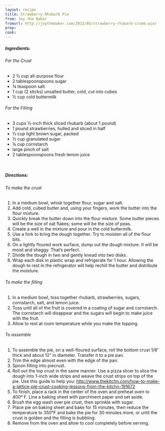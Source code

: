 ```yaml
---
layout: recipe
title: Strawberry Rhubarb Pie
from: Joy the Baker
fromurl: http://joythebaker.com/2013/05/strawberry-rhubarb-crumb-pie/
prep: 
cook: 
---
```


##### Ingredients:

###### For the Crust

* 2 ½ cup all-purpose flour
* 2 tablespoonspoons sugar
* ¾ teaspoon salt
* 1 cup (2 sticks) unsalted butter, cold, cut into cubes
* ½ cup cold buttermilk

###### For the Filling

* 3 cups ½-inch thick sliced rhubarb (about 1 pound)
* 1 pound strawberries, hulled and sliced in half
* ⅓ cup light brown sugar, packed
* ½ cup granulated sugar
* ¼ cup cornstarch
* large pinch of salt
* 2 tablespoonspoons fresh lemon juice

<br>

##### Directions:

###### To make the crust
1. In a medium bowl, whisk together flour, sugar and salt. 
2. Add cold, cubed butter and, using your fingers, work the butter into the flour mixture. 
3. Quickly break the butter down into the flour mixture. Some butter pieces will be the size of oat flakes; some will be the size of peas. 
4. Create a well in the mixture and pour in the cold buttermilk. 
5. Use a fork to bring the dough together. Try to moisten all of the flour bits. 
6. On a lightly floured work surface, dump out the dough mixture. It will be moist and shaggy. That’s perfect. 
7. Divide the dough in two and gently knead into two disks. 
8. Wrap each disk in plastic wrap and refrigerate for 1 hour. Allowing the dough to rest in the refrigerator will help rechill the butter and distribute the moisture.

###### To make the filling
1. In a medium bowl, toss together rhubarb, strawberries, sugars, cornstarch, salt, and lemon juice.  
2. Toss until all of the fruit is covered in a coating of sugar and cornstarch.  The cornstarch will disappear and the sugars will begin to make juice with the fruit.
3. Allow to rest at room temperature while you make the topping.

###### To assemble
1. To assemble the pie, on a well-floured surface, roll the bottom crust 1/8″ thick and about 12″ in diameter. Transfer it to a pie pan. 
2. Trim the edge almost even with the edge of the pan.
3. Spoon filling into piecrust.
4. Roll out the top crust in the same manner. Use a pizza slicer to slice the dough into 1-inch wide strips and weave the crust strips on top of the pie. Use this guide to help you:
http://www.thekitchn.com/how-to-make-a-lattice-pie-crust-cooking-lessons-from-the-kitchn-191672
6. To finish, place a rack in the center of the oven and preheat oven to 400° F. Line a baking sheet with parchment paper and set aside.
7. Brush the egg wash over pie crust, then sprinkle with sugar.
8. Place pie on baking sheet and bake for 15 minutes, then reduce the temperature to 350°F and bake the pie for 30 minutes more, or until the crust is golden and the filling is bubbling. 
9. Remove from the oven and allow to cool completely before serving.
